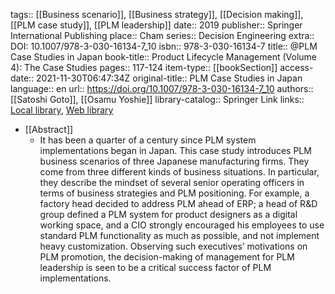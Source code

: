 tags:: [[Business scenario]], [[Business strategy]], [[Decision making]], [[PLM case study]], [[PLM leadership]]
date:: 2019
publisher:: Springer International Publishing
place:: Cham
series:: Decision Engineering
extra:: DOI: 10.1007/978-3-030-16134-7_10
isbn:: 978-3-030-16134-7
title:: @PLM Case Studies in Japan
book-title:: Product Lifecycle Management (Volume 4): The Case Studies
pages:: 117-124
item-type:: [[bookSection]]
access-date:: 2021-11-30T06:47:34Z
original-title:: PLM Case Studies in Japan
language:: en
url:: https://doi.org/10.1007/978-3-030-16134-7_10
authors:: [[Satoshi Goto]], [[Osamu Yoshie]]
library-catalog:: Springer Link
links:: [Local library](zotero://select/library/items/6PCUFTWN), [Web library](https://www.zotero.org/users/6520516/items/6PCUFTWN)

- [[Abstract]]
	- It has been a quarter of a century since PLM system implementations began in Japan. This case study introduces PLM business scenarios of three Japanese manufacturing firms. They come from three different kinds of business situations. In particular, they describe the mindset of several senior operating officers in terms of business strategies and PLM positioning. For example, a factory head decided to address PLM ahead of ERP; a head of R&D group defined a PLM system for product designers as a digital working space, and a CIO strongly encouraged his employees to use standard PLM functionality as much as possible, and not implement heavy customization. Observing such executives’ motivations on PLM promotion, the decision-making of management for PLM leadership is seen to be a critical success factor of PLM implementations.